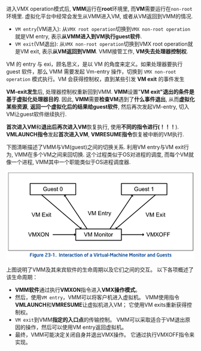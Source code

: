 
进入VMX operation模式后, **VMM**运行在**root**环境里, 而**VM**需要运行在`non-root`环境里. 虚拟化平台中经常会发生从VMM进入VM, 或者从VM返回到VMM的情况.

- `VM entry`(VM进入): 从`VMX root operation`切换到`VMX non-root operation`就是VM entry, 表示**从VMM进入到VM执行guest软件**.
- `VM exit`(VM退出): 从`VMX non-root operation`切换到VMX root operation就是VM exit, 表示**从VM返回到VMM**. VMM接管工作, **VM失去处理器控制权**.

VM 的 entry 与 exi，顾名思义，是以 VM 的角度来定义。如果处理器要执行 guest 软件，那么 VMM 需要发起 Vm-entry 操作，切换到 `VMX non-root operation` 模式执行。VM 会获得控制权，直到某些引发 **VM exit** 的事件发生

**VM\-exit发生**后, 处理器控制权重新回到VMM. **VMM**设置"**VM exit"退出的条件是基于虚拟化处理器目的**. 因此, **VMM**需要**检查VM**遇到了**什么事件退出**, 从而**虚拟化某些资源**, **返回一个虚拟化后的结果给guest软件**, 然后再次发起VM\-entry, 切入VM让guest软件继续执行.

**首次进入VM**和**退出后再次进入VM**恢复执行, 使用**不同的指令进行(！！！**). **VMLAUNCH指令**发起**首次进入VM**, **VMRESUME指令**恢复被中断的VM执行.

下图清晰描述了VMM与VM(guest)之间的切换关系. 利用VM entry与VM exit行为, VMM在多个VM之间来回切换. 这个过程类似于OS对进程的调度, 而每个VM就像一个进程, VMM其中一个职能类似于OS进程调度器.

![2020-11-26-22-40-48.png](./images/2020-11-26-22-40-48.png)

上图说明了VMM及其来宾软件的生命周期以及它们之间的交互。 以下各项概述了该生命周期：

* **VMM软件**通过执行**VMXON**指令进入**VMX操作模式**。
* 然后，使用`VM entry`，VMM可以将客户机进入虚拟机。 VMM使用指令**VMLAUNCH**和**VMRESUME**让虚拟机进入VM； 它使用VM exits重新获得控制权。
* `VM exit`到VMM**指定的入口点**的传输控制。 VMM可以采取适合于VM退出原因的操作，然后可以使用VM entry返回虚拟机。
* 最终，VMM可能决定关闭自身并退出VMX操作。 它通过执行VMXOFF指令来实现。
